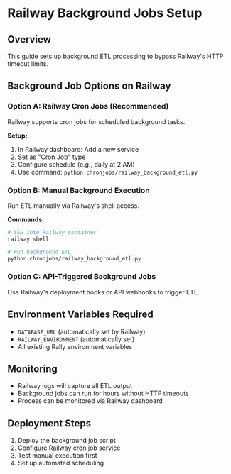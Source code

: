 # Railway Background Jobs Setup

## Overview
This guide sets up background ETL processing to bypass Railway's HTTP timeout limits.

## Background Job Options on Railway

### Option A: Railway Cron Jobs (Recommended)
Railway supports cron jobs for scheduled background tasks.

**Setup:**
1. In Railway dashboard: Add a new service
2. Set as "Cron Job" type
3. Configure schedule (e.g., daily at 2 AM)
4. Use command: `python chronjobs/railway_background_etl.py`

### Option B: Manual Background Execution
Run ETL manually via Railway's shell access.

**Commands:**
```bash
# SSH into Railway container
railway shell

# Run background ETL
python chronjobs/railway_background_etl.py
```

### Option C: API-Triggered Background Jobs
Use Railway's deployment hooks or API webhooks to trigger ETL.

## Environment Variables Required
- `DATABASE_URL` (automatically set by Railway)
- `RAILWAY_ENVIRONMENT` (automatically set)
- All existing Rally environment variables

## Monitoring
- Railway logs will capture all ETL output
- Background jobs can run for hours without HTTP timeouts
- Process can be monitored via Railway dashboard

## Deployment Steps
1. Deploy the background job script
2. Configure Railway cron job service
3. Test manual execution first
4. Set up automated scheduling 